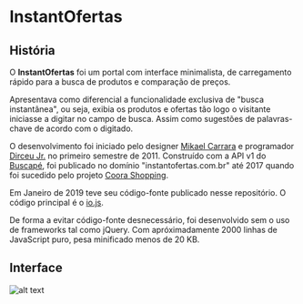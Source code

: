 # InstantOfertas

## História

O **InstantOfertas** foi um portal com interface minimalista, de carregamento rápido para a busca de produtos e comparação de preços.

Apresentava como diferencial a funcionalidade exclusiva de "busca instantânea", ou seja, exibia os produtos e ofertas tão logo o visitante iniciasse a digitar no campo de busca. Assim como sugestões de palavras-chave de acordo com o digitado.

O desenvolvimento foi iniciado pelo designer [Mikael Carrara](https://github.com/mikaelcarrara) e programador [Dirceu Jr.](https://github.com/dirceup) no primeiro semestre de 2011. Construído com a API v1 do [Buscapé](https://www.buscape.com.br/), foi publicado no domínio "instantofertas.com.br" até 2017 quando foi sucedido pelo projeto [Coora Shopping](https://github.com/dirceup/coora-shopping).

Em Janeiro de 2019 teve seu código-fonte publicado nesse repositório. O código principal é o [io.js](https://github.com/dirceup/instant-ofertas/blob/master/public/io.js).

De forma a evitar código-fonte desnecessário, foi desenvolvido sem o uso de frameworks tal como jQuery. Com apróximadamente 2000 linhas de JavaScript puro, pesa minificado menos de 20 KB.

## Interface

![alt text](https://raw.githubusercontent.com/dirceup/instant-ofertas/master/pics.png)
